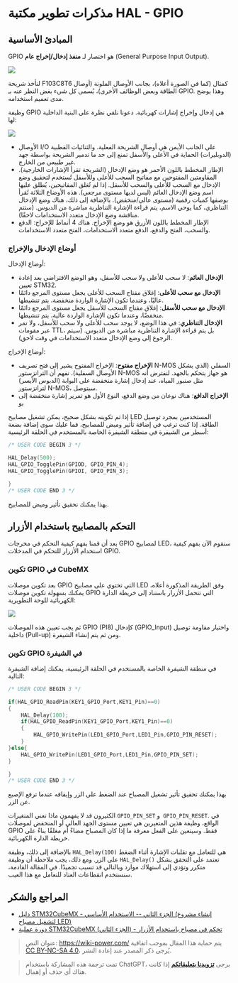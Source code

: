 # مذكرات تطوير مكتبة HAL - GPIO

## المبادئ الأساسية

GPIO هو اختصار لـ **منفذ إدخال/إخراج عام** (General Purpose Input Output).

![](https://img.wiki-power.com/d/wiki-media/img/20200615205256.jpg)

لنأخذ شريحة F103C8T6 كمثال (كما في الصورة أعلاه)، بجانب الأوصال الملونة (أوصال الطاقة وبعض الوظائف الأخرى)، يُسمى كل شيء بغض النظر عنه بـ GPIO. وهذا يوضح مدى تعميم استخدامه.

وظيفة GPIO هي إدخال وإخراج إشارات كهربائية. دعونا نلقي نظرة على البنية الداخلية لها:

![](https://img.wiki-power.com/d/wiki-media/img/20200615211744.jpg)

- الأوصال I/O على الجانب الأيمن هي أوصال الشريحة الفعلية. والثنائيات القطبية (الدوبليرات) الحماية في الأعلى والأسفل تمنع إلى حد ما تدمير الشريحة بواسطة جهد غير طبيعي من الخارج.
- الإطار المخطط باللون الأحمر هو وضع الإدخال (الشريحة تقرأ الإشارات الخارجية). المقاومتين المفتوحين مع مفاتيح السحب للأعلى وللأسفل تُستخدم لتحقيق وضع الإدخال مع السحب للأعلى والسحب للأسفل. إذا لم تُغلق المفاتيحين، يُطلق عليها اسم وضع الإدخال العائم (ليس لديها مستوى مرجعي). هذه الأوضاع الثلاثة تُقرأ بوصفها كميات رقمية (مستوى عالي/منخفض). بالإضافة إلى ذلك، هناك وضع الإدخال التناظري، كما يوحي الاسم، يتم قراءة الإشارة التناظرية مباشرة من الدبوس. (ستتم مناقشة وضع الإدخال متعدد الاستخدامات لاحقًا).
- الإطار المخطط باللون الأزرق هو وضع الإخراج. هناك 4 أنماط للإخراج: الدفع والسحب، الفتح والدفع، الدفع متعدد الاستخدامات، الفتح متعدد الاستخدامات.

### أوضاع الإدخال والإخراج

أوضاع الإدخال:

- **الإدخال العائم**: لا سحب للأعلى ولا سحب للأسفل، وهو الوضع الافتراضي بعد إعادة تعيين STM32.
- **الإدخال مع سحب للأعلى**: إغلاق مفتاح السحب للأعلى يجعل مستوى المرجع دائمًا عاليًا، وعندما تكون الإشارة الواردة منخفضة، يتم تنشيطها.
- **الإدخال مع سحب للأسفل**: إغلاق مفتاح السحب للأسفل يجعل مستوى المرجع دائمًا منخفضًا، وعندما تكون الإشارة الواردة عالية، يتم تنشيطها.
- **الإدخال التناظري**: في هذا الوضع، لا يوجد سحب للأعلى ولا سحب للأسفل، ولا تمر عبر مقومات TTL، بل يتم قراءة الإشارة التناظرية مباشرة من الدبوس. (سيتم الرجوع إلى وضع الإدخال متعدد الاستخدامات في وقت لاحق).

أوضاع الإخراج:

- **الإخراج مفتوح**: الإخراج المفتوح يشير إلى فتح تصريف N-MOS السفلي (الذي يشكل الأوصال السفلية). نفهم أن الترانزستور N-MOS هو جهاز يتحكم بالجهد. لنفترض أنه مثل صنبور المياه، عند إدخال إشارة منخفضة على البوابة (الدبوس الأيسر) لترانزستور N-MOS، سيتوصل.
- **الإخراج الدافع**: هناك نوعان من وضع الدفع، النوع الأول هو تمرير إشارة منخفضة إلى بو

إذا تم تكوينه بشكل صحيح، يمكن تشغيل مصابيح LED المستخدمين بمجرد توصيل الطاقة. إذا كنت ترغب في إضافة تأثير وميض للمصابيح، فما عليك سوى إضافة بضعة أسطر من الشيفرة في منطقة الشيفرة الخاصة بالمستخدم في الحلقة الرئيسية:

```c title="main.c"
/* USER CODE BEGIN 3 */

HAL_Delay(500);
HAL_GPIO_TogglePin(GPIOD, GPIO_PIN_4);
HAL_GPIO_TogglePin(GPIOI, GPIO_PIN_3);

}
/* USER CODE END 3 */
```

بهذا يمكنك تحقيق تأثير وميض للمصابيح.

## التحكم بالمصابيح باستخدام الأزرار

بعد أن قمنا بفهم كيفية التحكم في مخرجات GPIO لمصابيح LED، سنقوم الآن بفهم كيفية استخدام الأزرار للتحكم في المدخلات GPIO.

### تكوين GPIO في CubeMX

بعد تكوين موصلات GPIO التي تحتوي على مصابيح LED وفق الطريقة المذكورة أعلاه، يمكنك بسهولة تكوين موصلات GPIO التي تتحمل الأزرار باستناد إلى خريطة الدارة الكهربائية للوحة التطويرية:

![](https://img.wiki-power.com/d/wiki-media/img/20210205150422.png)

ثم يجب تعيين هذه الموصلات GPIO (PI8) كإدخال (GPIO_Input) واختيار مقاومة توصيل داخلية (Pull-up) ومن ثم يتم إنشاء الشيفرة.

### تكوين GPIO في الشيفرة

في منطقة الشيفرة الخاصة بالمستخدم في الحلقة الرئيسية، يمكنك إضافة الشيفرة التالية:

```c title="main.c"
/* USER CODE BEGIN 3 */

if(HAL_GPIO_ReadPin(KEY1_GPIO_Port,KEY1_Pin)==0)
{
	HAL_Delay(100);
	if(HAL_GPIO_ReadPin(KEY1_GPIO_Port,KEY1_Pin)==0)
	{
		HAL_GPIO_WritePin(LED1_GPIO_Port,LED1_Pin,GPIO_PIN_RESET);
	}
}else{
	HAL_GPIO_WritePin(LED1_GPIO_Port,LED1_Pin,GPIO_PIN_SET);
}

}
/* USER CODE END 3 */
```

بهذا يمكنك تحقيق تأثير تشغيل المصباح عند الضغط على الزر وإيقافه عندما ترفع الإصبع عن الزر.

الكثيرون قد لا يفهمون ماذا تعني المتغيرات `GPIO_PIN_SET` و` GPIO_PIN_RESET`. في الواقع، وظيفة هذين المتغيرين هي تعيين مستوى الجهد العالي أو المنخفض لموصلات GPIO فقط. وسيتعين على الفعل معرفة ما إذا كان المصباح مضاءً أم مغلقًا بناءً على خريطة الدارة الكهربائية.

بالإضافة إلى ذلك، وظيفة `HAL_Delay(100)` هي للتعامل مع تقلبات الإشارة أثناء الضغط على الزر. ومع ذلك، يجب ملاحظة أن وظيفة `HAL_Delay()` تعتمد على التحقق بشكل متكرر وتؤدي إلى استهلاك موارد وبالتالي قد تسبب تجميدًا. في المقالة القادمة، سنستخدم انقطاعات العتاد للتعامل مع هذا العيب.

## المراجع والشكر

- [دليل STM32CubeMX - الجزء الثاني -- الاستخدام الأساسي (إنشاء مشروع لتشغيل مصباح LED)](https://blog.csdn.net/as480133937/article/details/98947162)
- [دورة عملية STM32CubeMX (الجزء الثاني) - تحكم في مصباح باستخدام الأزرار](https://blog.csdn.net/weixin_43892323/article/details/104343933)

> عنوان النص: <https://wiki-power.com/>
> يتم حماية هذا المقال بموجب اتفاقية [CC BY-NC-SA 4.0](https://creativecommons.org/licenses/by/4.0/deed.zh)، يُرجى ذكر المصدر عند إعادة النشر.

> تمت ترجمة هذه المشاركة باستخدام ChatGPT، يرجى [**تزويدنا بتعليقاتكم**](https://github.com/linyuxuanlin/Wiki_MkDocs/issues/new) إذا كانت هناك أي حذف أو إهمال.
